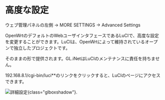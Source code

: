 # 高度な設定

ウェブ管理パネルの左側 -> MORE SETTINGS -> Advanced Settings

OpenWrtのデフォルトのWebユーザインタフェースであるLuCIで、高度な設定を変更することができます。LuCIは、OpenWrtによって維持されているオープンで独立したプロジェクトです。

そのままの形で提供されます。GL.iNetはLuCIのメンテナンスに責任を持ちません。

192.168.8.1/cgi-bin/luci**のリンクをクリックすると、LuCIのページにアクセスできます。

![詳細設定](https://static.gl-inet.com/docs/router/en/4/tutorials/advanced_settings/advanced_settings.png){class="glboxshadow"}.